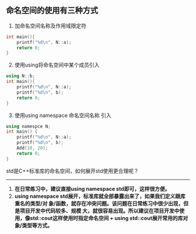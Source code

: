 ## 命名空间的使用有三种方式

1. 加命名空间名称及作用域限定符 

```c++
int main(){
    printf("%d\n", N::a); 
    return 0;
}
```

2. 使用using将命名空间中某个成员引入 

```c++
using N::b;
int main(){
    printf("%d\n", N::a); 
    printf("%d\n", b); 
    return 0;
} 
```



3. 使用using namespace 命名空间名称 引入 

```c++
using namespce N; 
int main() { 
    printf("%d\n", N::a); 
    printf("%d\n", b); 
    Add(10, 20); 
    return 0;
}
```
std是C++标准库的命名空间，如何展开std使用更合理呢？

---



1. **在日常练习中，建议直接using namespace std即可，这样很方便。** 
2. **using namespace std展开，标准库就全部暴露出来了，如果我们定义跟库重名的类型/对 象/函数，就存在冲突问题。该问题在日常练习中很少出现，但是项目开发中代码较多、规模 大，就很容易出现。所以建议在项目开发中使用，像std::cout这样使用时指定命名空间 +  using std::cout展开常用的库对象/类型等方式。**
